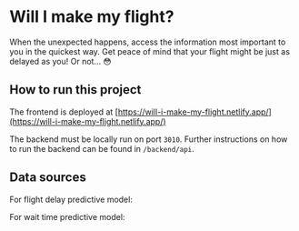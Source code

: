 # Will I make my flight?

When the unexpected happens, access the information most important to you in the quickest way. Get peace of mind that your flight might be just as delayed as you! Or not... 😳

## How to run this project

The frontend is deployed at [https://will-i-make-my-flight.netlify.app/](https://will-i-make-my-flight.netlify.app/)

The backend must be locally run on port `3010`. Further instructions on how to run the backend can be found in `/backend/api`.

## Data sources

For flight delay predictive model:

For wait time predictive model:
